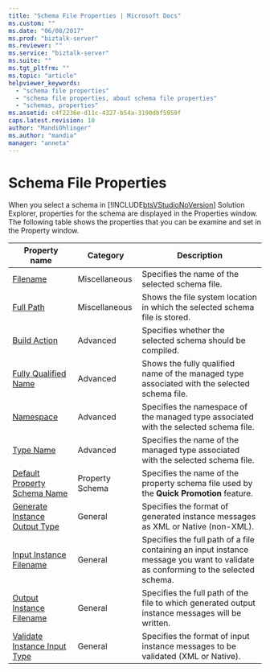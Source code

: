 ```yaml
---
title: "Schema File Properties | Microsoft Docs"
ms.custom: ""
ms.date: "06/08/2017"
ms.prod: "biztalk-server"
ms.reviewer: ""
ms.service: "biztalk-server"
ms.suite: ""
ms.tgt_pltfrm: ""
ms.topic: "article"
helpviewer_keywords: 
  - "schema file properties"
  - "schema file properties, about schema file properties"
  - "schemas, properties"
ms.assetid: c4f2236e-d11c-4327-b54a-3190dbf5959f
caps.latest.revision: 10
author: "MandiOhlinger"
ms.author: "mandia"
manager: "anneta"
---
```

# Schema File Properties
When you select a schema in [!INCLUDE[btsVStudioNoVersion](../includes/btsvstudionoversion-md.md)] Solution Explorer, properties for the schema are displayed in the Properties window. The following table shows the properties that you can be examine and set in the Property window.  
  
|Property name|Category|Description|  
|-------------------|--------------|-----------------|  
|[Filename](../core/filename-schema-item-property.md)|Miscellaneous|Specifies the name of the selected schema file.|  
|[Full Path](../core/full-path-schema-item-property.md)|Miscellaneous|Shows the file system location in which the selected schema file is stored.|  
|[Build Action](../core/build-action-schema-item-property.md)|Advanced|Specifies whether the selected schema should be compiled.|  
|[Fully Qualified Name](../core/fully-qualified-name-schema-item-property.md)|Advanced|Shows the fully qualified name of the managed type associated with the selected schema file.|  
|[Namespace](../core/namespace-schema-item-property.md)|Advanced|Specifies the namespace of the managed type associated with the selected schema file.|  
|[Type Name](../core/type-name-schema-item-property.md)|Advanced|Specifies the name of the managed type associated with the selected schema file.|  
|[Default Property Schema Name](../core/default-property-schema-name-schema-file-property.md)|Property Schema|Specifies the name of the property schema file used by the **Quick Promotion** feature.|  
|[Generate Instance Output Type](../core/generate-instance-output-type-schema-file-property.md)|General|Specifies the format of generated instance messages as XML or Native (non-XML).|  
|[Input Instance Filename](../core/input-instance-filename-schema-file-property.md)|General|Specifies the full path of a file containing an input instance message you want to validate as conforming to the selected schema.|  
|[Output Instance Filename](../core/output-instance-filename-schema-file-property.md)|General|Specifies the full path of the file to which generated output instance messages will be written.|  
|[Validate Instance Input Type](../core/validate-instance-input-type-schema-file-property.md)|General|Specifies the format of input instance messages to be validated (XML or Native).|
